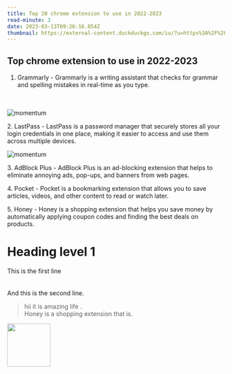 ```yaml
---
title: Top 20 chrome extension to use in 2022-2023
read-minute: 3
date: 2023-03-13T09:26:16.854Z
thumbnail: https://external-content.duckduckgo.com/iu/?u=https%3A%2F%2Ftse1.mm.bing.net%2Fth%3Fid%3DOIP.Hf0ugTqPBedKRhV7ZD_pfQAAAA%26pid%3DApi&f=1&ipt=f055f452826ceb4e4709e11c21735fd9edbaf10328d8adc359960b27da940408&ipo=images
---
```

## T﻿op chrome extension to use in 2022-2023

1. Grammarly - Grammarly is a writing assistant that checks for grammar and spelling mistakes in real-time as you type.<br/><br/><br/>

![momentum](https://external-content.duckduckgo.com/iu/?u=https%3A%2F%2Ftse3.mm.bing.net%2Fth%3Fid%3DOIP.iinOroCBTCP1ibxBz4QAiQHaCT%26pid%3DApi&f=1&ipt=f234583ddeacb458157c9fbe908c5c73aa3836c2b736dc9bab79706935e78c55&ipo=images "momentum")

2﻿. LastPass - LastPass is a password manager that securely stores all your login credentials in one place, making it easier to access and use them across multiple devices.

![momentum](https://external-content.duckduckgo.com/iu/?u=https%3A%2F%2Ftse3.mm.bing.net%2Fth%3Fid%3DOIP.iinOroCBTCP1ibxBz4QAiQHaCT%26pid%3DApi&f=1&ipt=f234583ddeacb458157c9fbe908c5c73aa3836c2b736dc9bab79706935e78c55&ipo=images "momentum")

3﻿. AdBlock Plus - AdBlock Plus is an ad-blocking extension that helps to eliminate annoying ads, pop-ups, and banners from web pages.

4﻿.   Pocket - Pocket is a bookmarking extension that allows you to save articles, videos, and other content to read or watch later.

5﻿. Honey - Honey is a shopping extension that helps you save money by automatically applying coupon codes and finding the best deals on products.

<h1>Heading level 1</h1>

<p>This is the first line<br/><br/><br/>
And this is the second line.</p>

> h﻿ii it is amazing life .\
> Honey is a shopping extension that is.

<!--StartFragment-->

<img src="https://external-content.duckduckgo.com/iu/?u=https%3A%2F%2Ftse3.mm.bing.net%2Fth%3Fid%3DOIP.iinOroCBTCP1ibxBz4QAiQHaCT%26pid%3DApi&f=1&ipt=f234583ddeacb458157c9fbe908c5c73aa3836c2b736dc9bab79706935e78c55&ipo=images" height="100" weight="300" />

<!--EndFragment-->